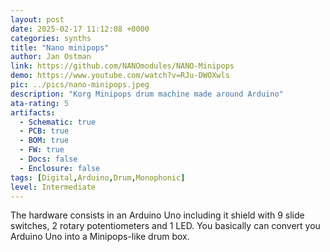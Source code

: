 ```yaml
---
layout: post
date: 2025-02-17 11:12:08 +0000
categories: synths
title: "Nano minipops"
author: Jan Ostman
link: https://github.com/NANOmodules/NANO-Minipops
demo: https://www.youtube.com/watch?v=RJu-DWOXwls
pic: ../pics/nano-minipops.jpeg
description: "Korg Minipops drum machine made around Arduino"
ata-rating: 5
artifacts:
  - Schematic: true
  - PCB: true
  - BOM: true
  - FW: true
  - Docs: false
  - Enclosure: false
tags: [Digital,Arduino,Drum,Monophonic]
level: Intermediate
---
```


The hardware consists in an Arduino Uno including it shield with 9 slide switches, 2 rotary potentiometers and 1 LED. You basically can convert you Arduino Uno into a Minipops-like drum box.